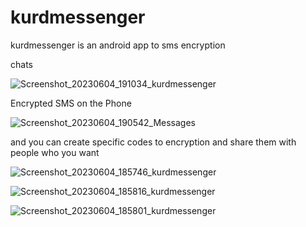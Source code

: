 # kurdmessenger
kurdmessenger is an android app to sms encryption

chats

![Screenshot_20230604_191034_kurdmessenger](https://github.com/rebwar-me/kurdmessenger/assets/133606750/cc858487-df62-4218-98a1-a7c18ac7ff92)

Encrypted SMS on the Phone

![Screenshot_20230604_190542_Messages](https://github.com/rebwar-me/kurdmessenger/assets/133606750/e9c8c283-7c0f-45e8-a1cf-4bfaeb19f5b7)

and you can create specific codes to encryption and share them with people who you want

![Screenshot_20230604_185746_kurdmessenger](https://github.com/rebwar-me/kurdmessenger/assets/133606750/6a6defb6-77c3-4214-8339-75f3498fcffd)


![Screenshot_20230604_185816_kurdmessenger](https://github.com/rebwar-me/kurdmessenger/assets/133606750/19d21538-7b26-494c-beae-5509519179c5)



![Screenshot_20230604_185801_kurdmessenger](https://github.com/rebwar-me/kurdmessenger/assets/133606750/15d4cc62-3419-4847-a10c-101019249fbd)

